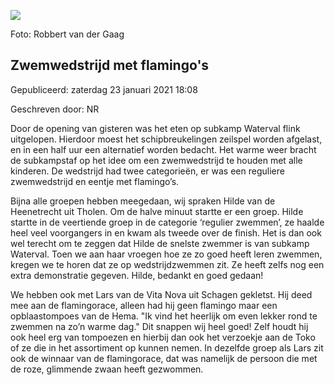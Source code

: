


![](https://nawaka.scouting.nl/images/articles/42123426060_936a6b0dfa_h.jpg)


 Foto: Robbert van der Gaag
 

Zwemwedstrijd met flamingo's
-----------------------------





 Gepubliceerd: zaterdag 23 januari 2021 18:08
   

 Geschreven door: NR
   




 Door de opening van gisteren was het eten op subkamp Waterval flink uitgelopen. Hierdoor moest het schipbreukelingen zeilspel worden afgelast, en in een half uur een alternatief worden bedacht. Het warme weer bracht de subkampstaf op het idee om een zwemwedstrijd te houden met alle kinderen. De wedstrijd had twee categorieën, er was een reguliere zwemwedstrijd en eentje met flamingo’s.
 



 Bijna alle groepen hebben meegedaan, wij spraken Hilde van de Heenetrecht uit Tholen. Om de halve minuut startte er een groep. Hilde startte in de veertiende groep in de categorie ‘regulier zwemmen’, ze haalde heel veel voorgangers in en kwam als tweede over de finish. Het is dan ook wel terecht om te zeggen dat Hilde de snelste zwemmer is van subkamp Waterval. Toen we aan haar vroegen hoe ze zo goed heeft leren zwemmen, kregen we te horen dat ze op wedstrijdzwemmen zit. Ze heeft zelfs nog een extra demonstratie gegeven. Hilde, bedankt en goed gedaan!
 



 We hebben ook met Lars van de Vita Nova uit Schagen gekletst. Hij deed mee aan de flamingorace, alleen had hij geen flamingo maar een opblaastompoes van de Hema. "Ik vind het heerlijk om even lekker rond te zwemmen na zo’n warme dag." Dit snappen wij heel goed! Zelf houdt hij ook heel erg van tompoezen en hierbij dan ook het verzoekje aan de Toko of ze die in het assortiment op kunnen nemen. In dezelfde groep als Lars zit ook de winnaar van de flamingorace, dat was namelijk de persoon die met de roze, glimmende zwaan heeft gezwommen.
 




